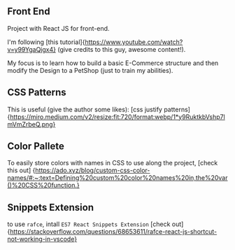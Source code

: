 ## Front End
Project with React JS for front-end.

I'm following [this tutorial]{https://www.youtube.com/watch?v=y99YgaQjgx4} (give credits to this guy, awesome content!).

My focus is to learn how to build a basic E-Commerce structure and then modify the Design to a PetShop (just to train my abilities).

## CSS Patterns
This is useful (give the author some likes): [css justify patterns]{https://miro.medium.com/v2/resize:fit:720/format:webp/1*y9RuktkbVshp7lmVmZrbeQ.png}

## Color Pallete
To easily store colors with names in CSS to use along the project, [check this out] {https://ado.xyz/blog/custom-css-color-names/#:~:text=Defining%20custom%20color%20names%20in,the%20var()%20CSS%20function.}

## Snippets Extension
to use `rafce`, intall `ES7 React Snippets Extension` [check out]{https://stackoverflow.com/questions/68653611/rafce-react-js-shortcut-not-working-in-vscode}